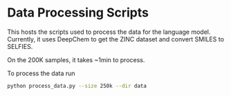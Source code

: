 # Data Processing Scripts

This hosts the scripts used to process the data for the language model.
Currently, it uses DeepChem to get the ZINC dataset and convert SMILES to SELFIES.

On the 200K samples, it takes ~1min to process. 

To process the data run

```bash
python process_data.py --size 250k --dir data
```
